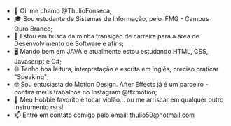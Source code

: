 - 👋 Oi, me chamo @ThulioFonseca;
- 🎓 Sou estudante de Sistemas de Informação, pelo IFMG - Campus Ouro Branco;
- 👀 Estou em busca da minha transição de carreira para a área de Desenvolvimento de Software e afins;
- 🖥️ Mando bem em JAVA e atualmente estou estudando HTML, CSS, Javascript e C#; 
- 🌐 Tenho boa leitura, interpretação e escrita em Inglês, preciso praticar "Speaking";
- 🤓 Sou entusiasta do Motion Design. After Effects já é um parceiro - confira meus trabalhos no Instagram @tfxmotion;
- 🎸 Meu Hobbie favorito é tocar violão... ou me arriscar em qualquer outro instrumento rsrs!
- 📫 Entre em contato comigo pelo email: thulio50@hotmail.com

<!---
ThulioFonseca/ThulioFonseca is a ✨ special ✨ repository because its `README.md` (this file) appears on your GitHub profile.
You can click the Preview link to take a look at your changes.
--->
